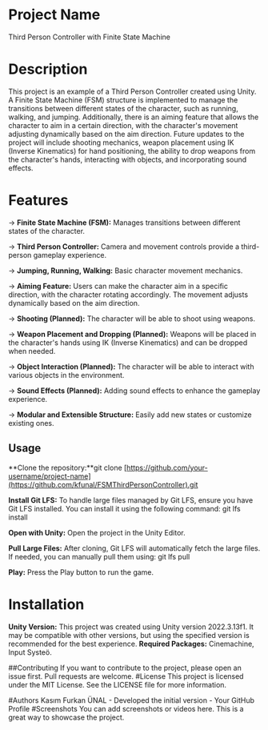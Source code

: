 # Project Name
Third Person Controller with Finite State Machine

# Description
This project is an example of a Third Person Controller created using Unity. A Finite State Machine (FSM) structure is implemented to manage the transitions between different states of the character, such as running, walking, and jumping. Additionally, there is an aiming feature that allows the character to aim in a certain direction, with the character's movement adjusting dynamically based on the aim direction. Future updates to the project will include shooting mechanics, weapon placement using IK (Inverse Kinematics) for hand positioning, the ability to drop weapons from the character's hands, interacting with objects, and incorporating sound effects.

# Features
-> **Finite State Machine (FSM):** Manages transitions between different states of the character.

-> **Third Person Controller:** Camera and movement controls provide a third-person gameplay experience.

-> **Jumping, Running, Walking:** Basic character movement mechanics.

-> **Aiming Feature:** Users can make the character aim in a specific direction, with the character rotating accordingly. The movement adjusts dynamically based on the aim direction.

-> **Shooting (Planned):** The character will be able to shoot using weapons.

-> **Weapon Placement and Dropping (Planned):** Weapons will be placed in the character's hands using IK (Inverse Kinematics) and can be dropped when needed.

-> **Object Interaction (Planned):** The character will be able to interact with various objects in the environment.

-> **Sound Effects (Planned):** Adding sound effects to enhance the gameplay experience.

-> **Modular and Extensible Structure:** Easily add new states or customize existing ones.

## Usage
**Clone the repository:**git clone [https://github.com/your-username/project-name](https://github.com/kfunal/FSMThirdPersonController).git

**Install Git LFS:** To handle large files managed by Git LFS, ensure you have Git LFS installed. You can install it using the following command:
git lfs install

**Open with Unity:** Open the project in the Unity Editor.

**Pull Large Files:** After cloning, Git LFS will automatically fetch the large files. If needed, you can manually pull them using:
git lfs pull

**Play:** Press the Play button to run the game.

# Installation
**Unity Version:** This project was created using Unity version 2022.3.13f1. It may be compatible with other versions, but using the specified version is recommended for the best experience.
**Required Packages:** Cinemachine, Input Systeö.

##Contributing
If you want to contribute to the project, please open an issue first.
Pull requests are welcome.
#License
This project is licensed under the MIT License. See the LICENSE file for more information.

#Authors
Kasım Furkan ÜNAL - Developed the initial version - Your GitHub Profile
#Screenshots
You can add screenshots or videos here. This is a great way to showcase the project.

